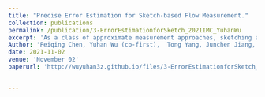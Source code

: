 ```yaml
---
title: "Precise Error Estimation for Sketch-based Flow Measurement."
collection: publications
permalink: /publication/3-ErrorEstimationforSketch_2021IMC_YuhanWu
excerpt: 'As a class of approximate measurement approaches, sketching algorithms have significantly improved the estimation of network flow information using limited resources. While these algorithms enjoy sound error-bound analysis under worst-case scenarios, their actual errors can vary significantly with the incoming flow distribution, making their traditional error bounds too “loose” to be useful in practice. In this paper, we propose a simple yet rigorous error estimation method to more precisely analyze the errors for posterior sketch queries by leveraging the knowledge from the sketch counters. This approach will enable network operators to understand how accurate the current measurements are and make appropriate decisions accordingly (e.g., identify potential heavy users or answer “what-if” questions to better provision resources). Theoretical analysis and trace-driven experiments show that our estimated bounds on sketch errors are much tighter than previous ones and match the actual error bounds in most cases.'
Author: 'Peiqing Chen, Yuhan Wu (co-first),  Tong Yang, Junchen Jiang, Zaoxing Liu.'
date: 2021-11-02
venue: 'November 02'
paperurl: 'http://wuyuhan3z.github.io/files/3-ErrorEstimationforSketch_2021IMC_YuhanWu.pdf'


---
```


<!-- citation: 'Your Name, You. (2009). &quot;Paper Title Number 1.&quot; <i>Journal 1</i>. 1(1).' -->

<!-- This paper is about the number 1. The number 2 is left for future work. -->


<!-- Recommended citation: Your Name, You. (2009). "Paper Title Number 1." <i>Journal 1</i>. 1(1). -->
